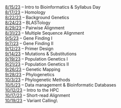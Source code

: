 [8/15/23](https://zoom.us/rec/share/Yyvyi5ISz21WmBYVKL8NapzhNJteDX9e1fyyGJv5-0_otApx-JdBvZ5MujUEFQzr.C9NRMQcj1Hg71PYN) – Intro to Bioinformatics & Syllabus Day\
[8/17/23](https://zoom.us/rec/share/yMyZdW9PL79TQQmZ1l7AWdjl2i0gQm9l84NHQ6CkXh_Nk4j31vE34g2BHtVyd_2U.OBBsFk8wCRnhllYB) – Homology\
[8/22/23](https://zoom.us/rec/share/yZtM0Ykqua8bDLbtdxrFWMQWcXPH24L9lFoHwVVptRPvO9ybmFPAx0gZbDm3UzX4.V13hxFr-jgjcArUP) – Background Genetics\
[8/24/23](https://zoom.us/rec/share/ncnpUyh76Ayd9J6OtMs3IpPGexA4BmPCz8BoSTzBaMViie7I5CoLEhFq6dA1VCe_.EYVbNdT783TQNq-L) – BLASTology\
[8/29/23](https://zoom.us/rec/share/mFEfPMdX5g00Mw06JPpXe3j4vrxxS0lnGAtJXbHQCs__Csz2Yd5yQsGeEMY6sVbp.MWHE-royTwSEtrgZ) – Pairwise Alignment\
[8/31/23](https://zoom.us/rec/share/lbVxffU_IG8_5ovbxgWZ7snV32v6N2nBurbsuUI3HMKfe1L1O3ryDBetxTFoLHzy.-w7Dje98OufyuYV0) – Multiple Sequence Alignment\
[9/5/23](https://zoom.us/rec/share/tssEvHnDwFM5tBTvodIogIYmCdBmoyTAmsfqd06PW9-H_JzZDr2uEKMBTh8E5q0t.832KjBGCAwzjf_rA) – Gene Finding I\
[9/7/23](https://zoom.us/rec/share/i373l1nqNsyS0nTk-wLFR7h4WPjkcQKq78ucZIpFbZoHKTAO7yLyDkoEd0TCUDq1.6jEqoIKjplFRjbF4) – Gene Finding II\
[9/12/23](https://nmt-edu.zoom.us/rec/share/c4uaqCwXAlO7itTznvvRGGn_xgdWmy_HRa25FXUzmKjXSk7DbCI71DmdHbttcUN6.rqM-zPe6R-_FeVqq) – Primer Design\
[9/14/23](https://nmt-edu.zoom.us/rec/share/AUV3JctlcvSAI-mNA43IycjTVcmbZ_7WkfPAFAO29fqV01NLymu1LG9CaMKSzjmZ.oiwVpl4DbbxvO1lI) – Mutations & Substitutions\
[9/19/23](https://nmt-edu.zoom.us/rec/share/N305j-W7ksKl5mPYj0Q1qPLkKTQniSDkcp6MrUm3--H1ptPHqQdwqkjTFh_Q4dpq.E3BptLzHFU6SS3Jz) – Population Genetics I\
[9/21/23](https://nmt-edu.zoom.us/rec/share/9RLibLyrjXCU4ogRxJNEp_3PDXt6KbnvAHGd-CYbnTkervqICrnqz1rDC7Vs446G.pbnNMpnma_XcqUp6) – Population Genetics II\
[9/26/23](https://nmt-edu.zoom.us/rec/share/CPF6yBky8HtbV4qoj4mE4PLXjPQ6s9OSIIHQYARQdW0mZSNrJoXo2fkOPucPhnGZ.a-qv2K-oKP6vIeQi) – Genetic Mapping\
[9/28/23](https://nmt-edu.zoom.us/rec/share/0aZg-4k-jVcyfx8A1DPibQk0qCyFYemdIUAC-cXj0_5hzhI8aZU4dcbk5BesNInM.gDsHwZbV8DYi6dxd) – Phylogenetics\
[10/3/23](https://nmt-edu.zoom.us/rec/share/nD1oi3f14XkYL8EhaIEB9z5T7IjCukv99Fei4Tr3suAQ-hjxu1XVR5gt7hmf51dD.GvSe_JU9bof7ZF8F) – Phylogenetic Methods\
[10/5/23](https://nmt-edu.zoom.us/rec/share/Ky7XtpuFT-h1CjLJgfKBYz_2-xabG-c8cFy-DEg3wlbvJdsp2VJIlDbl2qojAuPO.ucZM2F2oeqou64lx) – Data management & Bioinformatic Databases\
[10/12/23](https://nmt-edu.zoom.us/rec/share/5LHgMuZNCzCWaozqra7ph-S_5x0PZA9fHr4a61jC7e3bQNpfWNjqLqIkMWBz_IF9.cUyIwKpjKssED6Dz) – Intro to the HPC\
[10/17/23](https://nmt-edu.zoom.us/rec/share/C18DZ10QRkuMPTvErlFSnmY8Mvs3HYivHy1Pu8BYFLQX__dT749i0bwudyHJoL2t.8DHyuvqonChrYvki) – Short-read Alignment\
[10/19/23]() – Variant Calling\
